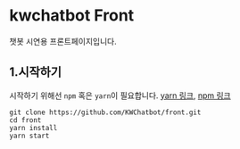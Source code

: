 # kwchatbot Front
챗봇 시연용 프론트페이지입니다.  

## 1.시작하기
시작하기 위해선 `npm` 혹은 `yarn`이 필요합니다. [yarn 링크](https://yarnpkg.com/lang/en/), [npm 링크](https://www.npmjs.com/)
```
git clone https://github.com/KWChatbot/front.git
cd front
yarn install
yarn start
```

